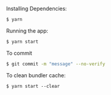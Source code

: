 Installing Dependencies:

```bash
$ yarn
```

Running the app:

```bash
$ yarn start
```

To commit
```bash
$ git commit -m "message" --no-verify
```

To clean bundler cache:
```
$ yarn start --clear
```